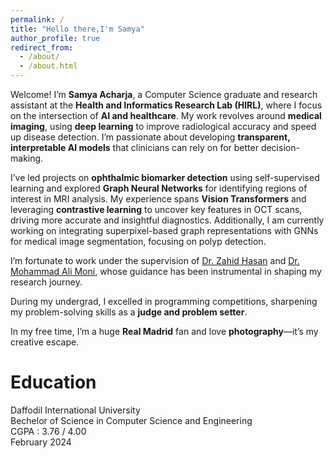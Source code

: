 ```yaml
---
permalink: /
title: "Hello there,I'm Samya"
author_profile: true
redirect_from: 
  - /about/
  - /about.html
---
```



Welcome! I’m <b>Samya Acharja</b>, a Computer Science graduate and research assistant at the <b>Health and Informatics Research Lab (HIRL)</b>, where I focus on the intersection of <b>AI and healthcare</b>. My work revolves around <b>medical imaging</b>, using <b>deep learning</b> to improve radiological accuracy and speed up disease detection. I’m passionate about developing <b>transparent, interpretable AI models</b> that clinicians can rely on for better decision-making.

I’ve led projects on <b>ophthalmic biomarker detection</b> using self-supervised learning and explored <b>Graph Neural Networks</b> for identifying regions of interest in MRI analysis. My experience spans <b>Vision Transformers</b> and leveraging <b>contrastive learning</b> to uncover key features in OCT scans, driving more accurate and insightful diagnostics. Additionally, I am currently working on integrating superpixel-based graph representations with GNNs for medical image segmentation, focusing on polyp detection.

I’m fortunate to work under the supervision of <a href="https://scholar.google.com/citations?user=Uq3O034AAAAJ&hl=en">Dr. Zahid Hasan</a> and <a href="https://scholar.google.com.au/citations?user=JnwcUwkAAAAJ&hl=en">Dr. Mohammad Ali Moni</a>, whose guidance has been instrumental in shaping my research journey.

During my undergrad, I excelled in programming competitions, sharpening my problem-solving skills as a <b>judge and problem setter</b>.

In my free time, I’m a huge <b>Real Madrid</b> fan and love <b>photography</b>—it’s my creative escape.



# Education 

Daffodil International University <br>
Bechelor of Science in Computer Science and Engineering <br>
CGPA : 3.76 / 4.00 <br>
February 2024
